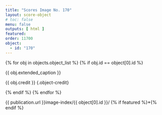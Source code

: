 ```yaml
---
title: "Scores Image No. 170"
layout: score-object
# toc: false
menu: false
outputs: [ html ]
featured: 
order: 11700
object:
  - id: "170"
---
```


{% for obj in objects.object_list %}
{% if obj.id == object[0].id %}

{{ obj.extended_caption }}

{{ obj.credit }} {.object-credit}

{% endif %}
{% endfor %}

<div class="object-credit object-url is-print-only">

{{ publication.url }}image-index/{{ object[0].id }}/ {% if featured %}*{% endif %}

</div>
